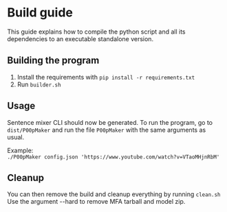 # Build guide

This guide explains how to compile the python script and all its dependencies to an executable standalone version.

## Building the program

1. Install the requirements with ```pip install -r requirements.txt```
2. Run ```builder.sh```

## Usage

Sentence mixer CLI should now be generated. To run the program, go to ```dist/P00pMaker``` and run the file ```P00pMaker``` with the same arguments as usual.

Example:  
```./P00pMaker config.json 'https://www.youtube.com/watch?v=VTaoMHjnRbM'```

## Cleanup

You can then remove the build and cleanup everything by running ```clean.sh```  
Use the argument --hard to remove MFA tarball and model zip.
